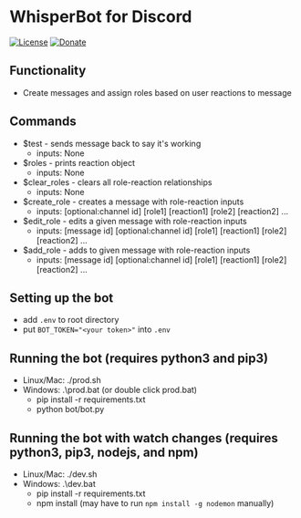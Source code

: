 # WhisperBot for Discord

[![License](https://img.shields.io/npm/l/express.svg)](https://github.com/CalvinKotval/dc_roleselector/blob/master/LICENSE)
[![Donate](https://img.shields.io/badge/Donate-PayPal-blue.svg?style=flat&logo=paypal)](https://www.paypal.com/donate/?hosted_button_id=DWE75T4V4FTV6&item_name=WhisperBot)


## Functionality
* Create messages and assign roles based on user reactions to message

## Commands
* $test - sends message back to say it's working
  * inputs: None
* $roles - prints reaction object
  * inputs: None
* $clear_roles - clears all role-reaction relationships
  * inputs: None
* $create_role - creates a message with role-reaction inputs
  * inputs: [optional:channel id] [role1] [reaction1] [role2] [reaction2] ...
* $edit_role - edits a given message with role-reaction inputs
  * inputs: [message id] [optional:channel id] [role1] [reaction1] [role2] [reaction2] ...
* $add_role - adds to given message with role-reaction inputs
  * inputs: [message id] [optional:channel id] [role1] [reaction1] [role2] [reaction2] ...

## Setting up the bot
* add `.env` to root directory 
* put `BOT_TOKEN="<your token>"` into `.env`

## Running the bot (requires python3 and pip3)
* Linux/Mac: ./prod.sh
* Windows: .\prod.bat (or double click prod.bat)
  * pip install -r requirements.txt
  * python bot/bot.py

## Running the bot with watch changes (requires python3, pip3, nodejs, and npm)
* Linux/Mac: ./dev.sh
* Windows: .\dev.bat
  * pip install -r requirements.txt
  * npm install (may have to run `npm install -g nodemon` manually)
